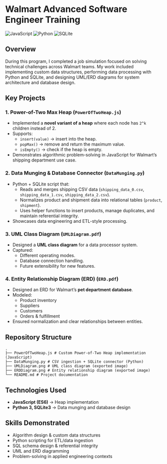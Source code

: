 # Walmart Advanced Software Engineer Training
![JavaScript](https://img.shields.io/badge/JavaScript-yellow)
![Python](https://img.shields.io/badge/Python-blue)
![SQLite](https://img.shields.io/badge/SQLite-skyblue)

## Overview
During this program, I completed a job simulation focused on solving technical challenges across Walmart teams. My work included implementing custom data structures, performing data processing with Python and SQLite, and designing UML/ERD diagrams for system architecture and database design.

## Key Projects

### 1. Power-of-Two Max Heap (`PowerOfTwoHeap.js`)
- Implemented a **novel variant of a heap** where each node has `2^k` children instead of 2.
- Supports:
  - `insert(value)` → insert into the heap.
  - `popMax()` → remove and return the maximum value.
  - `isEmpty()` → check if the heap is empty.
- Demonstrates algorithmic problem-solving in JavaScript for Walmart’s shipping department use case.

### 2. Data Munging & Database Connector (`DataMunging.py`)
- Python + SQLite script that:
  - Reads and merges shipping CSV data (`shipping_data_0.csv`, `shipping_data_1.csv`, `shipping_data_2.csv`).
  - Normalizes product and shipment data into relational tables (`product`, `shipment`).
  - Uses helper functions to insert products, manage duplicates, and maintain referential integrity.
- Showcases data engineering and ETL-style processing.

### 3. UML Class Diagram (`UMLDiagram.pdf`)
- Designed a **UML class diagram** for a data processor system.
- Captured:
  - Different operating modes.
  - Database connection handling.
  - Future extensibility for new features.

### 4. Entity Relationship Diagram (ERD) (`ERD.pdf`)
- Designed an ERD for Walmart’s **pet department database**.
- Modeled:
  - Product inventory
  - Suppliers
  - Customers
  - Orders & fulfillment
- Ensured normalization and clear relationships between entities.

## Repository Structure

```plaintext
.
├── PowerOfTwoHeap.js # Custom Power-of-Two Heap implementation (JavaScript)
├── DataMunging.py # CSV ingestion + SQLite connector (Python)
├── UMLDiagram.png # UML class diagram (exported image)
├── ERDDiagram.png # Entity relationship diagram (exported image)
└── README.md # Project documentation
```

## Technologies Used
- **JavaScript (ES6)** → Heap implementation
- **Python 3, SQLite3** → Data munging and database design

## Skills Demonstrated
- Algorithm design & custom data structures
- Python scripting for ETL/data ingestion
- SQL schema design & referential integrity
- UML and ERD diagramming
- Problem-solving in applied engineering contexts
